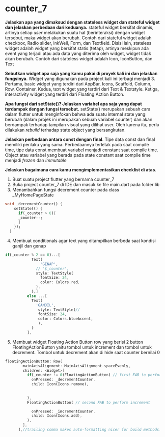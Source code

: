 # counter_7

**Jelaskan apa yang dimaksud dengan stateless widget dan stateful widget dan jelaskan perbedaan dari keduanya.**
stateful widget bersifat dinamis, artinya setiap *user* melakukan suatu hal (berinteraksi) dengan widget tersebut, maka widget akan berubah. Contoh dari stateful widget adalah checkbox, Radio slider, InkWell, Form, dan Textfield. Disisi lain, stateless widget adalah widget yang bersifat statis (tetap), artinya meskipun ada event yang terjadi atau ada data yang diterima oleh widget, widget tidak akan berubah. Contoh dari stateless widget adalah Icon, IconButton, dan Text

**Sebutkan widget apa saja yang kamu pakai di proyek kali ini dan jelaskan fungsinya.**
Widget yang digunakan pada project kali ini terbagi menjadi 3. Pertama, basic widget yang terdiri dari AppBar, Icons, Scaffold, Column, Row, Container. Kedua, text widget yang terdiri dari Text & Textstyle. Ketiga, interactivity widget yang terdiri dari Floating Action Button.

**Apa fungsi dari setState()? Jelaskan variabel apa saja yang dapat terdampak dengan fungsi tersebut.**
setState() merupakan sebuah cara dalam flutter untuk menginfokan bahwa ada suatu internal state yang berubah (dalam projek ini merupakan sebuah variabel counter) dan akan berdampak terhadap tampilan visual yang dilihat user. Oleh karena itu, perlu dilakukan *rebuild* terhadap state object yang bersangkutan.

**Jelaskan perbedaan antara const dengan final.**
Tipe data const dan final memiliki perilaku yang sama. Perbedaannya terletak pada saat compile time, tipe data const membuat variabel menjadi constant saat compile time. Object atau variabel yang berada pada state constant saat compile time menjadi *frozen* dan *immutable*

**Jelaskan bagaimana cara kamu mengimplementasikan checklist di atas.**
1. Buat suatu project flutter yang bernama counter_7
2. Buka project counter_7 di IDE dan masuk ke file main.dart pada folder lib
3. Menambahkan fungsi decrement counter pada class _MyHomePageState 
```dart
void _decrementCounter() {
    setState(() {
      if(_counter > 0){
      _counter--;
      }
    });
  }
```
4. Membuat conditionals agar text yang ditampilkan berbeda saat kondisi ganjil dan genap
```dart
if(_counter % 2 == 0)...[
            Text(
                'GENAP',
              // '$_counter',
              style: TextStyle(
                fontSize: 24,
                color: Colors.red,
              ),
            ),]
          else ...[
            Text(
              'GANJIL',
               style: TextStyle(// 
               fontSize: 24,
               color: Colors.blueAccent,
               ),
            )
          ],
```
5. Membuat widget Floating Action Button row yang berisi 2 button FloatingActionButton yaitu tombol untuk increment dan tombol untuk decrement. Tombol untuk decrement akan di hide saat counter bernilai 0
```dart
floatingActionButton: Row(
        mainAxisAlignment: MainAxisAlignment.spaceEvenly,
        children: <Widget>[
          if(_counter != 0)FloatingActionButton( // first FAB to perform decrement 
            onPressed: _decrementCounter,
            child: Icon(Icons.remove),
            
            
          ),
          FloatingActionButton( // second FAB to perform increment

            onPressed: _incrementCounter,
            child: Icon(Icons.add),
          ),
        ],
      ),//trailing comma makes auto-formatting nicer for build methods.
```